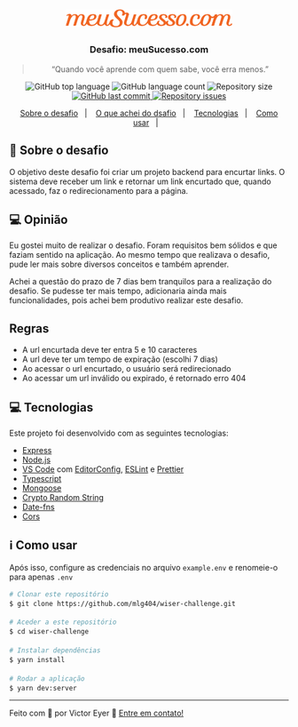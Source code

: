 <h1 align="center">
  <img alt="Wiser Desafio" title="Cyan Agroanalytics" src=".github/logo.svg" width="300px" />
</h1>

<h3 align="center">
  Desafio: meuSucesso.com
</h3>

<blockquote align="center">“Quando você aprende com quem sabe, você erra menos.”</blockquote>

<p align="center">
  <img alt="GitHub top language" src="https://img.shields.io/github/languages/top/mlg404/wiser-challenge.svg">

  <img alt="GitHub language count" src="https://img.shields.io/github/languages/count/mlg404/wiser-challenge.svg">

  <img alt="Repository size" src="https://img.shields.io/github/repo-size/mlg404/wiser-challenge.svg">
  <a href="https://github.com/mlg404/wiser-challenge/commits/master">
    <img alt="GitHub last commit" src="https://img.shields.io/github/last-commit/mlg404/wiser-challenge.svg">
  </a>

  <a href="https://github.com/mlg404/wiser-challenge/issues">
    <img alt="Repository issues" src="https://img.shields.io/github/issues/mlg404/wiser-challenge.svg">
  </a>

</p>

<p align="center">
  <a href="#rocket-sobre-o-desafio">Sobre o desafio</a>&nbsp;&nbsp;&nbsp;|&nbsp;&nbsp;&nbsp;
  <a href="#computer-opiniao">O que achei do dsafio</a>&nbsp;&nbsp;&nbsp;|&nbsp;&nbsp;&nbsp;
  <a href="#computer-tecnologias">Tecnologias</a>&nbsp;&nbsp;&nbsp;|&nbsp;&nbsp;&nbsp;
  <a href="#information_source-como-usar">Como usar</a>&nbsp;&nbsp;&nbsp;|&nbsp;&nbsp;&nbsp;
</p>

## :rocket: Sobre o desafio

O objetivo deste desafio foi criar um projeto backend para encurtar links. O sistema deve receber um link e retornar um link encurtado que, quando acessado, faz o redirecionamento para a página.

## :computer: Opinião

Eu gostei muito de realizar o desafio. Foram requisitos bem sólidos e que faziam sentido na aplicação. Ao mesmo tempo que realizava o desafio, pude ler mais sobre diversos conceitos e também aprender.

Achei a questão do prazo de 7 dias bem tranquilos para a realização do desafio. Se pudesse ter mais tempo, adicionaria ainda mais funcionalidades, pois achei bem produtivo realizar este desafio.

## Regras
- A url encurtada deve ter entra 5 e 10 caracteres
- A url deve ter um tempo de expiração (escolhi 7 dias)
- Ao acessar o url encurtado, o usuário será redirecionado
- Ao acessar um url inválido ou expirado, é retornado erro 404

## :computer: Tecnologias

Este projeto foi desenvolvido com as seguintes tecnologias:

-  [Express](https://expressjs.com/)
-  [Node.js](https://nodejs.org/)
-  [VS Code][vc] com [EditorConfig][vceditconfig],  [ESLint][vceslint] e [Prettier][vcprettier]
-  [Typescript](https://www.typescriptlang.org/)
-  [Mongoose](https://mongoosejs.com/)
-  [Crypto Random String](https://github.com/sindresorhus/crypto-random-string#readme)
-  [Date-fns](https://date-fns.org/)
-  [Cors](https://github.com/expressjs/cors#readme)


## :information_source: Como usar

Após isso, configure as credenciais no arquivo `example.env` e renomeie-o para apenas `.env`

```bash
# Clonar este repositório
$ git clone https://github.com/mlg404/wiser-challenge.git

# Aceder a este repositório
$ cd wiser-challenge

# Instalar dependências
$ yarn install

# Rodar a aplicação
$ yarn dev:server
```

---

Feito com 💙 por Victor Eyer :wave: [Entre em contato!](https://www.linkedin.com/in/victoreyer/)

[nodejs]: https://nodejs.org/
[yarn]: https://yarnpkg.com/
[vc]: https://code.visualstudio.com/
[vceditconfig]: https://marketplace.visualstudio.com/items?itemName=EditorConfig.EditorConfig
[vceslint]: https://marketplace.visualstudio.com/items?itemName=dbaeumer.vscode-eslint
[vcprettier]: https://prettier.io/
